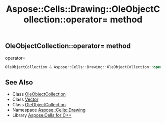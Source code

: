 ﻿---
title: Aspose::Cells::Drawing::OleObjectCollection::operator= method
linktitle: operator=
second_title: Aspose.Cells for C++ API Reference
description: 'Aspose::Cells::Drawing::OleObjectCollection::operator= method. operator= in C++.'
type: docs
weight: 300
url: /cpp/aspose.cells.drawing/oleobjectcollection/operator_asm/
---
## OleObjectCollection::operator= method


operator=

```cpp
OleObjectCollection & Aspose::Cells::Drawing::OleObjectCollection::operator=(const OleObjectCollection &src)
```

## See Also

* Class [OleObjectCollection](../)
* Class [Vector](../../../aspose.cells/vector/)
* Class [OleObjectCollection](../)
* Namespace [Aspose::Cells::Drawing](../../)
* Library [Aspose.Cells for C++](../../../)
